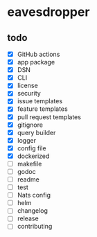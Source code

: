 # eavesdropper


## todo
* [X] GitHub actions
* [X] app package
* [X] DSN
* [X] CLI
* [X] license
* [X] security
* [X] issue templates
* [X] feature templates
* [X] pull request templates
* [X] gitignore
* [X] query builder
* [X] logger
* [X] config file
* [X] dockerized
* [ ] makefile
* [ ] godoc
* [ ] readme
* [ ] test
* [ ] Nats config
* [ ] helm
* [ ] changelog
* [ ] release
* [ ] contributing
